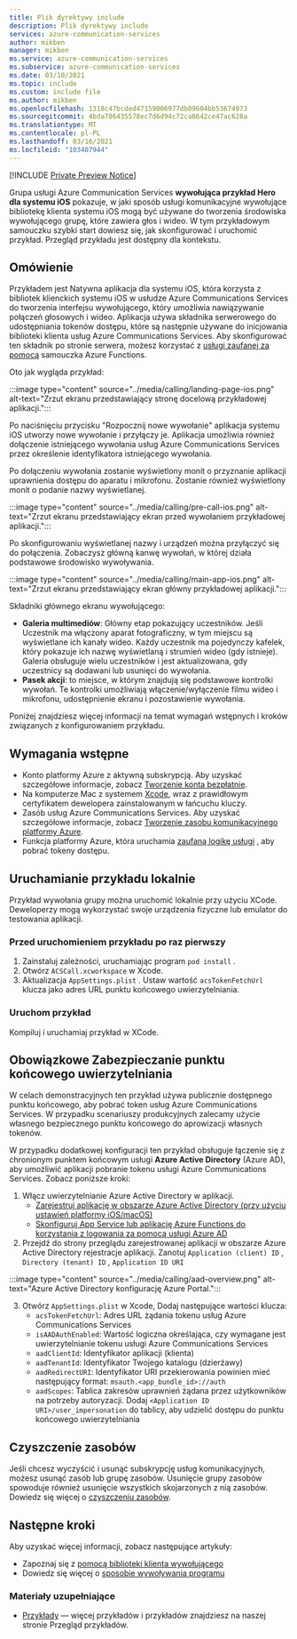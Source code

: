 ```yaml
---
title: Plik dyrektywy include
description: Plik dyrektywy include
services: azure-communication-services
author: mikben
manager: mikben
ms.service: azure-communication-services
ms.subservice: azure-communication-services
ms.date: 03/10/2021
ms.topic: include
ms.custom: include file
ms.author: mikben
ms.openlocfilehash: 1318c47bcded47159006977db09604bb53674973
ms.sourcegitcommit: 4bda786435578ec7d6d94c72ca8642ce47ac628a
ms.translationtype: MT
ms.contentlocale: pl-PL
ms.lasthandoff: 03/16/2021
ms.locfileid: "103487944"
---
```

[!INCLUDE [Private Preview Notice](../../includes/private-preview-include.md)]

Grupa usługi Azure Communication Services **wywołująca przykład Hero dla systemu iOS** pokazuje, w jaki sposób usługi komunikacyjne wywołujące bibliotekę klienta systemu iOS mogą być używane do tworzenia środowiska wywołującego grupę, które zawiera głos i wideo. W tym przykładowym samouczku szybki start dowiesz się, jak skonfigurować i uruchomić przykład. Przegląd przykładu jest dostępny dla kontekstu.

## <a name="overview"></a>Omówienie

Przykładem jest Natywna aplikacja dla systemu iOS, która korzysta z bibliotek klienckich systemu iOS w usłudze Azure Communications Services do tworzenia interfejsu wywołującego, który umożliwia nawiązywanie połączeń głosowych i wideo. Aplikacja używa składnika serwerowego do udostępniania tokenów dostępu, które są następnie używane do inicjowania biblioteki klienta usług Azure Communications Services. Aby skonfigurować ten składnik po stronie serwera, możesz korzystać z [usługi zaufanej za pomocą](../../tutorials/trusted-service-tutorial.md) samouczka Azure Functions.

Oto jak wygląda przykład:

:::image type="content" source="../media/calling/landing-page-ios.png" alt-text="Zrzut ekranu przedstawiający stronę docelową przykładowej aplikacji.":::

Po naciśnięciu przycisku "Rozpocznij nowe wywołanie" aplikacja systemu iOS utworzy nowe wywołanie i przyłączy je. Aplikacja umożliwia również dołączenie istniejącego wywołania usług Azure Communications Services przez określenie identyfikatora istniejącego wywołania.

Po dołączeniu wywołania zostanie wyświetlony monit o przyznanie aplikacji uprawnienia dostępu do aparatu i mikrofonu. Zostanie również wyświetlony monit o podanie nazwy wyświetlanej.

:::image type="content" source="../media/calling/pre-call-ios.png" alt-text="Zrzut ekranu przedstawiający ekran przed wywołaniem przykładowej aplikacji.":::

Po skonfigurowaniu wyświetlanej nazwy i urządzeń można przyłączyć się do połączenia. Zobaczysz główną kanwę wywołań, w której działa podstawowe środowisko wywoływania.

:::image type="content" source="../media/calling/main-app-ios.png" alt-text="Zrzut ekranu przedstawiający ekran główny przykładowej aplikacji.":::

Składniki głównego ekranu wywołującego:

- **Galeria multimediów**: Główny etap pokazujący uczestników. Jeśli Uczestnik ma włączony aparat fotograficzny, w tym miejscu są wyświetlane ich kanały wideo. Każdy uczestnik ma pojedynczy kafelek, który pokazuje ich nazwę wyświetlaną i strumień wideo (gdy istnieje). Galeria obsługuje wielu uczestników i jest aktualizowana, gdy uczestnicy są dodawani lub usunięci do wywołania.
- **Pasek akcji**: to miejsce, w którym znajdują się podstawowe kontrolki wywołań. Te kontrolki umożliwiają włączenie/wyłączenie filmu wideo i mikrofonu, udostępnienie ekranu i pozostawienie wywołania.

Poniżej znajdziesz więcej informacji na temat wymagań wstępnych i kroków związanych z konfigurowaniem przykładu.

## <a name="prerequisites"></a>Wymagania wstępne

- Konto platformy Azure z aktywną subskrypcją. Aby uzyskać szczegółowe informacje, zobacz [Tworzenie konta bezpłatnie](https://azure.microsoft.com/free/?WT.mc_id=A261C142F).
- Na komputerze Mac z systemem [Xcode](https://go.microsoft.com/fwLink/p/?LinkID=266532), wraz z prawidłowym certyfikatem dewelopera zainstalowanym w łańcuchu kluczy.
- Zasób usług Azure Communications Services. Aby uzyskać szczegółowe informacje, zobacz [Tworzenie zasobu komunikacyjnego platformy Azure](../../quickstarts/create-communication-resource.md).
- Funkcja platformy Azure, która uruchamia [zaufaną logikę usługi](../../tutorials/trusted-service-tutorial.md) , aby pobrać tokeny dostępu.

## <a name="running-sample-locally"></a>Uruchamianie przykładu lokalnie

Przykład wywołania grupy można uruchomić lokalnie przy użyciu XCode. Deweloperzy mogą wykorzystać swoje urządzenia fizyczne lub emulator do testowania aplikacji.

### <a name="before-running-the-sample-for-the-first-time"></a>Przed uruchomieniem przykładu po raz pierwszy

1. Zainstaluj zależności, uruchamiając program `pod install` .
2. Otwórz `ACSCall.xcworkspace` w Xcode.
3. Aktualizacja `AppSettings.plist` . Ustaw wartość `acsTokenFetchUrl` klucza jako adres URL punktu końcowego uwierzytelniania.

### <a name="run-sample"></a>Uruchom przykład

Kompiluj i uruchamiaj przykład w XCode.

## <a name="optional-securing-an-authentication-endpoint"></a>Obowiązkowe Zabezpieczanie punktu końcowego uwierzytelniania

W celach demonstracyjnych ten przykład używa publicznie dostępnego punktu końcowego, aby pobrać token usług Azure Communications Services. W przypadku scenariuszy produkcyjnych zalecamy użycie własnego bezpiecznego punktu końcowego do aprowizacji własnych tokenów.

W przypadku dodatkowej konfiguracji ten przykład obsługuje łączenie się z chronionym punktem końcowym usługi **Azure Active Directory** (Azure AD), aby umożliwić aplikacji pobranie tokenu usługi Azure Communications Services. Zobacz poniższe kroki:

1. Włącz uwierzytelnianie Azure Active Directory w aplikacji.  
   - [Zarejestruj aplikację w obszarze Azure Active Directory (przy użyciu ustawień platformy iOS/macOS)](../../../active-directory/develop/tutorial-v2-ios.md) 
    - [Skonfiguruj App Service lub aplikację Azure Functions do korzystania z logowania za pomocą usługi Azure AD](../../../app-service/configure-authentication-provider-aad.md)
2. Przejdź do strony przeglądu zarejestrowanej aplikacji w obszarze Azure Active Directory rejestracje aplikacji. Zanotuj `Application (client) ID` , `Directory (tenant) ID` , `Application ID URI`

:::image type="content" source="../media/calling/aad-overview.png" alt-text="Azure Active Directory konfigurację Azure Portal.":::

3. Otwórz `AppSettings.plist` w Xcode, Dodaj następujące wartości klucza:
   - `acsTokenFetchUrl`: Adres URL żądania tokenu usług Azure Communications Services 
   - `isAADAuthEnabled`: Wartość logiczna określająca, czy wymagane jest uwierzytelnianie tokenu usługi Azure Communications Services
   - `aadClientId`: Identyfikator aplikacji (klienta)
   - `aadTenantId`: Identyfikator Twojego katalogu (dzierżawy)
   - `aadRedirectURI`: Identyfikator URI przekierowania powinien mieć następujący format: `msauth.<app_bundle_id>://auth`
   - `aadScopes`: Tablica zakresów uprawnień żądana przez użytkowników na potrzeby autoryzacji. Dodaj `<Application ID URI>/user_impersonation` do tablicy, aby udzielić dostępu do punktu końcowego uwierzytelniania

## <a name="clean-up-resources"></a>Czyszczenie zasobów

Jeśli chcesz wyczyścić i usunąć subskrypcję usług komunikacyjnych, możesz usunąć zasób lub grupę zasobów. Usunięcie grupy zasobów spowoduje również usunięcie wszystkich skojarzonych z nią zasobów. Dowiedz się więcej o [czyszczeniu zasobów](../../quickstarts/create-communication-resource.md#clean-up-resources).

## <a name="next-steps"></a>Następne kroki

Aby uzyskać więcej informacji, zobacz następujące artykuły:

- Zapoznaj się z [pomocą biblioteki klienta wywołującego](../../quickstarts/voice-video-calling/calling-client-samples.md)
- Dowiedz się więcej o [sposobie wywoływania programu](../../concepts/voice-video-calling/about-call-types.md)

### <a name="additional-reading"></a>Materiały uzupełniające

- [Przykłady](./../overview.md) — więcej przykładów i przykładów znajdziesz na naszej stronie Przegląd przykładów.
